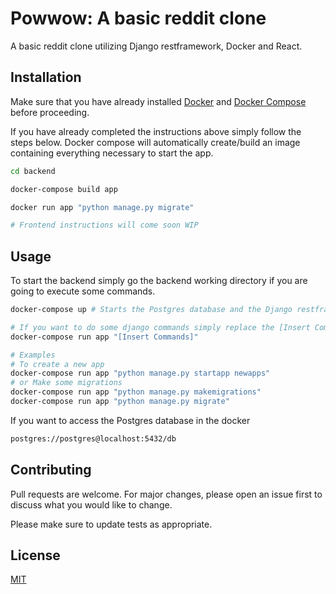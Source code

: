 # Powwow: A basic reddit clone
A basic reddit clone utilizing Django restframework, Docker and React.

## Installation

Make sure that you have already installed [Docker](https://docs.docker.com/install/) and [Docker Compose](https://docs.docker.com/compose/install/) before proceeding.


If you have already completed the instructions above simply follow the steps below. Docker compose will automatically create/build an image containing everything necessary to start the app.

```bash
cd backend

docker-compose build app

docker run app "python manage.py migrate"

# Frontend instructions will come soon WIP

```

## Usage

To start the backend simply go the backend working directory if you are going to execute some commands.

```bash
docker-compose up # Starts the Postgres database and the Django restframework.

# If you want to do some django commands simply replace the [Insert Commands]
docker-compose run app "[Insert Commands]" 

# Examples
# To create a new app
docker-compose run app "python manage.py startapp newapps"
# or Make some migrations
docker-compose run app "python manage.py makemigrations"
docker-compose run app "python manage.py migrate"

```

If you want to access the Postgres database in the docker
```bash
postgres://postgres@localhost:5432/db
```

## Contributing
Pull requests are welcome. For major changes, please open an issue first to discuss what you would like to change.

Please make sure to update tests as appropriate.

## License
[MIT](https://choosealicense.com/licenses/mit/)
